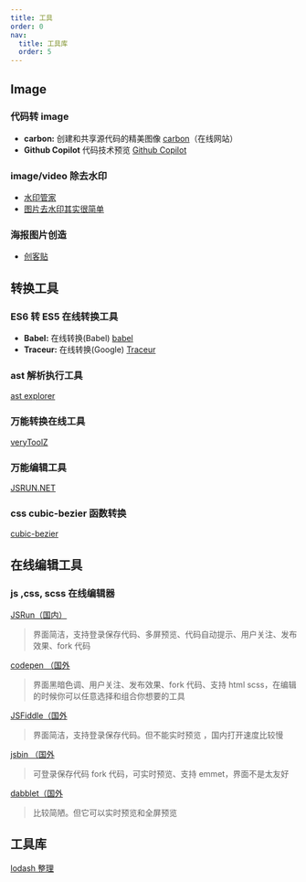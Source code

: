 ```yaml
---
title: 工具
order: 0
nav:
  title: 工具库
  order: 5
---
```


## Image

### 代码转 image

- **carbon:** 创建和共享源代码的精美图像 [carbon](https://carbon.now.sh/)（在线网站）
- **Github Copilot** 代码技术预览 [Github Copilot](https://copilot.github.com/)

### image/video 除去水印

- [水印管家](https://www.apowersoft.cn/online-watermark-remover)
- [图片去水印其实很简单](https://zhuanlan.zhihu.com/p/36804747)

### 海报图片创造

- [创客贴](https://www.chuangkit.com/designtools/designindex)

## 转换工具

### ES6 转 ES5 在线转换工具

- **Babel:** 在线转换(Babel) [babel](https://babeljs.io/repl/#?babili=false&evaluate=true&lineWrap=false&presets=es2015,react,stage-2&targets=&browsers=&builtIns=false&debug=false&code=)
- **Traceur:** 在线转换(Google) [Traceur](http://google.github.io/traceur-compiler/demo/repl.html#)

### ast 解析执行工具

[ast explorer](https://astexplorer.net/)

### 万能转换在线工具

[veryToolZ](https://verytoolz.com/)

### 万能编辑工具

[JSRUN.NET](https://jsrun.net/)

### css cubic-bezier 函数转换

[cubic-bezier](https://cubic-bezier.com/)

## 在线编辑工具

### js ,css, scss 在线编辑器

[JSRun（国内）](http://jsrun.net)

> 界面简洁，支持登录保存代码、多屏预览、代码自动提示、用户关注、发布效果、fork 代码

[codepen （国外](http://codepen.io)

> 界面黑暗色调、用户关注、发布效果、fork 代码、支持 html scss，在编辑的时候你可以任意选择和组合你想要的工具

[JSFiddle（国外](http://jsfiddle.net)

> 界面简洁，支持登录保存代码。但不能实时预览 ，国内打开速度比较慢

[jsbin （国外](http://jsbin.com)

> 可登录保存代码 fork 代码，可实时预览、支持 emmet，界面不是太友好

[dabblet（国外](http://dabblet.com)

> 比较简陋。但它可以实时预览和全屏预览

## 工具库

[lodash 整理](https://lichangwei.github.io/2016/09/06/lodash-functions/)
